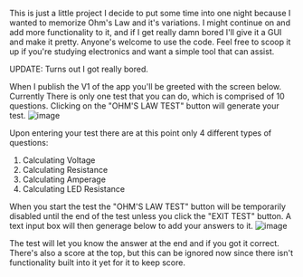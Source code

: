 This is just a little project I decide to put some time into one night because I wanted to memorize Ohm's Law and it's variations. I might continue on and add more functionality to it, and if I get really damn bored I'll give it a GUI and make it pretty.
Anyone's welcome to use the code. Feel free to scoop it up if you're studying electronics and want a simple tool that can assist. 

UPDATE: Turns out I got really bored.

When I publish the V1 of the app you'll be greeted with the screen below.
Currently There is only one test that you can do, which is comprised of 10 questions.
Clicking on the "OHM'S LAW TEST" button will generate your test.
![image](https://github.com/user-attachments/assets/1f5b6f05-740a-4a26-99e5-a65ee42917ce)

Upon entering your test there are at this point only 4 different types of questions: 
1) Calculating Voltage
2) Calculating Resistance
3) Calculating Amperage
4) Calculating LED Resistance

 When you start the test the "OHM'S LAW TEST" button will be temporarily disabled until the end of the test unless you click the "EXIT TEST" button. A text input box will then generage below to add your answers to it.
 ![image](https://github.com/user-attachments/assets/075214c2-6c99-46b0-ace4-83ed53b34383)

 The test will let you know the answer at the end and if you got it correct.
 There's also a score at the top, but this can be ignored now since there isn't functionality built into it yet for it to keep score.

